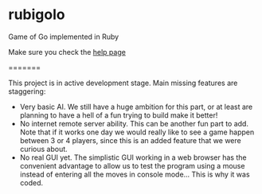 rubigolo
========

Game of Go implemented in Ruby

Make sure you check the [help page](http://htmlpreview.github.io/?https://github.com/pierre-pat/ruby-go/blob/master/help-index.html)

=======

This project is in active development stage. Main missing features are staggering:

* Very basic AI. We still have a huge ambition for this part, or at least are planning to have a hell of a fun trying to build make it better!
* No internet remote server ability. This can be another fun part to add. Note that if it works one day we would really like to see a game happen between 3 or 4 players, since this is an added feature that we were curious about.
* No real GUI yet. The simplistic GUI working in a web browser has the convenient advantage to allow us to test the program using a mouse instead of entering all the moves in console mode... This is why it was coded.
